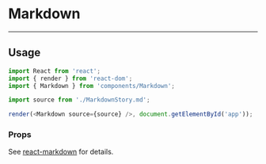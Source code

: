 # Markdown

---

## Usage

```javascript
import React from 'react';
import { render } from 'react-dom';
import { Markdown } from 'components/Markdown';

import source from './MarkdownStory.md';

render(<Markdown source={source} />, document.getElementById('app'));
```

### Props

See [react-markdown](https://www.npmjs.com/package/react-markdown) for details.
